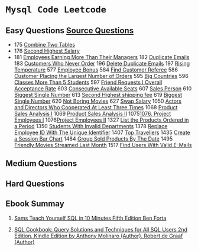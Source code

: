 # `Mysql Code Leetcode` 

## Easy Questions [Source Questions](https://leetcode.com/problemset/database/?difficulty=Easy)

+ 175 [Combine Two Tables](https://github.com/alinemati45/mysql_code_leetcode/blob/master/175.%20Combine%20Two%20Tables.ipynb)
+ 176 [Second Highest Salary](https://github.com/alinemati45/mysql_code_leetcode/blob/master/176.%20%20Second%20Highest%20Salary%20.ipynb)
+ 181 [Employees Earning More Than Their Managers](https://github.com/alinemati45/mysql_code_leetcode/blob/master/181.%20Employees%20Earning%20More%20Than%20Their%20Managers.ipynb)
182 [Duplicate Emails](https://github.com/alinemati45/mysql_code_leetcode/blob/master/182.%20Duplicate%20Emails.ipynb)
183 [Customers Who Never Order](https://github.com/alinemati45/mysql_code_leetcode/blob/master/183.%20Customers%20Who%20Never%20Order.ipynb)
196 [Delete Duplicate Emails](https://github.com/alinemati45/mysql_code_leetcode/blob/master/196.%20Delete%20Duplicate%20Emails.ipynb)
197 [Rising Temperature](https://github.com/alinemati45/mysql_code_leetcode/blob/master/197.%20Rising%20Temperature.ipynb)
577 [Employee Bonus](https://github.com/alinemati45/mysql_code_leetcode/blob/master/577.%20Employee%20Bonus.ipynb)
584 [Find Customer Referee](https://github.com/alinemati45/mysql_code_leetcode/blob/master/584.%20Find%20Customer%20Referee%20.ipynb)
586 [Customer Placing the Largest Number of Orders](https://github.com/alinemati45/mysql_code_leetcode/blob/master/586.%20Customer%20Placing%20the%20Largest%20Number%20of%20Orders%20%20.ipynb)
595 [Big Countries](https://github.com/alinemati45/mysql_code_leetcode/blob/master/595.%20Big%20Countries.ipynb)
596 [Classes More Than 5 Students](https://github.com/alinemati45/mysql_code_leetcode/blob/master/596.%20Classes%20More%20Than%205%20Students.ipynb)
597 [Friend Requests I Overall Acceptance Rate](https://github.com/alinemati45/mysql_code_leetcode/blob/master/597.%20Friend%20Requests%20I%20Overall%20Acceptance%20Rate%20.ipynb)
603 [Consecutive Available Seats](https://github.com/alinemati45/mysql_code_leetcode/blob/master/603.%20Consecutive%20Available%20Seats.ipynb)
607 [Sales Person](https://github.com/alinemati45/mysql_code_leetcode/blob/master/607.%20Sales%20Person.ipynb)
610 [Biggest Single Number](https://github.com/alinemati45/mysql_code_leetcode/blob/master/619.%20Biggest%20Single%20Number.ipynb)
613 [Second Highest shipping fee](https://github.com/alinemati45/mysql_code_leetcode/blob/master/607.%20Sales%20Person.ipynb)
619 [Biggest Single Number](https://github.com/alinemati45/mysql_code_leetcode/blob/master/619.%20Biggest%20Single%20Number.ipynb)
620 [Not Boring Movies](https://github.com/alinemati45/mysql_code_leetcode/blob/master/620.%20Not%20Boring%20Movies.ipynb)
627 [Swap Salary](https://github.com/alinemati45/mysql_code_leetcode/blob/master/627.%20Swap%20Salary.ipynb)
1050 [Actors and Directors Who Cooperated At Least Three Times](https://github.com/alinemati45/mysql_code_leetcode/blob/master/1050%20Actors%20and%20Directors%20Who%20Cooperated%20At%20Least%20Three%20Times.ipynb)
1068 [Product Sales Analysis I](https://github.com/alinemati45/mysql_code_leetcode/blob/master/1068%20Product%20Sales%20Analysis%20I.ipynb)
1069 [Product Sales Analysis II](https://github.com/alinemati45/mysql_code_leetcode/blob/master/1069.%20Product%20Sales%20Analysis%20II.ipynb)
1075[1076. Project Employees I](https://github.com/alinemati45/mysql_code_leetcode/blob/master/1075.%20Project%20Employees%20I.ipynb)
1076[Project Employees II](https://github.com/alinemati45/mysql_code_leetcode/blob/master/1076.%20Project%20Employees%20--.ipynb)
1327 [List the Products Ordered in a Period](https://github.com/alinemati45/mysql_code_leetcode/blob/master/1327.%20%20List%20the%20Products%20Ordered%20in%20a%20Period%20.ipynb)
1350 [Students With Invalid Departments](https://github.com/alinemati45/mysql_code_leetcode/blob/master/1350.%20Students%20With%20Invalid%20Departments.ipynb)
1378 [Replace Employee ID With The Unique Identifier](https://github.com/alinemati45/mysql_code_leetcode/blob/master/1378.%20Replace%20Employee%20ID%20With%20The%20Unique%20Identifier.ipynb)
1407 [Top Travellers](https://github.com/alinemati45/mysql_code_leetcode/blob/master/1407.%20Top%20Travellers.ipynb)
1435 [Create a Session Bar Chart](https://github.com/alinemati45/mysql_code_leetcode/blob/master/1435.%20Create%20a%20Session%20Bar%20Chart.ipynb)
1484 [Group Sold Products By The Date](https://github.com/alinemati45/mysql_code_leetcode/blob/master/1435.%20Create%20a%20Session%20Bar%20Chart.ipynb) 
1495 [Friendly Movies Streamed Last Month](https://github.com/alinemati45/mysql_code_leetcode/blob/master/1495.%20Friendly%20Movies%20Streamed%20Last%20Month%20.ipynb)
1517 [Find Users With Valid E-Mails](https://github.com/alinemati45/mysql_code_leetcode/blob/master/1517.%20Find%20Users%20With%20Valid%20E-Mails.ipynb)

## Medium Questions

## Hard Questions

## Ebook Summay
1.  [Sams Teach Yourself SQL in 10 Minutes Fifth Edition Ben Forta](https://github.com/alinemati45/mysql_code_leetcode/blob/master/Sams%20Teach%20Yourself%20SQL%20in%2010%20Minutes%20Fifth%20Edition%20Ben%20Forta.ipynb)

2. [SQL Cookbook: Query Solutions and Techniques for All SQL Users 2nd Edition, Kindle Edition
by Anthony Molinaro (Author), Robert de Graaf  (Author)](https://github.com/alinemati45/mysql_code_leetcode/blob/master/SQL%20Cookbook%20for%20MySQL-Legion.ipynb)
